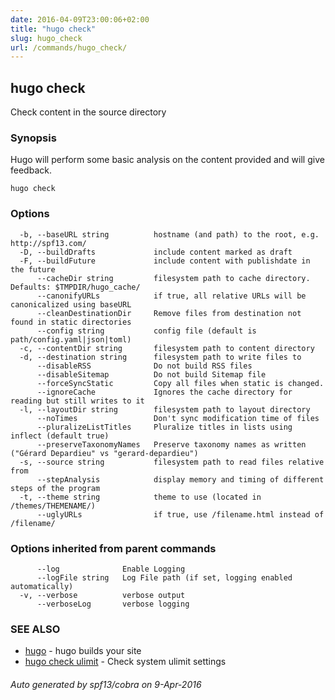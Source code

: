 ```yaml
---
date: 2016-04-09T23:00:06+02:00
title: "hugo check"
slug: hugo_check
url: /commands/hugo_check/
---
```

## hugo check

Check content in the source directory

### Synopsis


Hugo will perform some basic analysis on the content provided
and will give feedback.

```
hugo check
```

### Options

```
  -b, --baseURL string          hostname (and path) to the root, e.g. http://spf13.com/
  -D, --buildDrafts             include content marked as draft
  -F, --buildFuture             include content with publishdate in the future
      --cacheDir string         filesystem path to cache directory. Defaults: $TMPDIR/hugo_cache/
      --canonifyURLs            if true, all relative URLs will be canonicalized using baseURL
      --cleanDestinationDir     Remove files from destination not found in static directories
      --config string           config file (default is path/config.yaml|json|toml)
  -c, --contentDir string       filesystem path to content directory
  -d, --destination string      filesystem path to write files to
      --disableRSS              Do not build RSS files
      --disableSitemap          Do not build Sitemap file
      --forceSyncStatic         Copy all files when static is changed.
      --ignoreCache             Ignores the cache directory for reading but still writes to it
  -l, --layoutDir string        filesystem path to layout directory
      --noTimes                 Don't sync modification time of files
      --pluralizeListTitles     Pluralize titles in lists using inflect (default true)
      --preserveTaxonomyNames   Preserve taxonomy names as written ("Gérard Depardieu" vs "gerard-depardieu")
  -s, --source string           filesystem path to read files relative from
      --stepAnalysis            display memory and timing of different steps of the program
  -t, --theme string            theme to use (located in /themes/THEMENAME/)
      --uglyURLs                if true, use /filename.html instead of /filename/
```

### Options inherited from parent commands

```
      --log              Enable Logging
      --logFile string   Log File path (if set, logging enabled automatically)
  -v, --verbose          verbose output
      --verboseLog       verbose logging
```

### SEE ALSO
* [hugo](/commands/hugo/)	 - hugo builds your site
* [hugo check ulimit](/commands/hugo_check_ulimit/)	 - Check system ulimit settings

###### Auto generated by spf13/cobra on 9-Apr-2016
